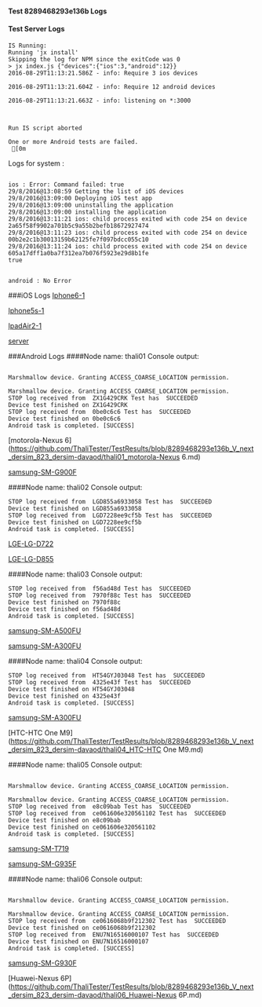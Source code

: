#### Test 8289468293e136b Logs

#### Test Server Logs
```
IS Running:
Running 'jx install'
Skipping the log for NPM since the exitCode was 0
> jx index.js {"devices":{"ios":3,"android":12}}
2016-08-29T11:13:21.586Z - info: Require 3 ios devices

2016-08-29T11:13:21.604Z - info: Require 12 android devices

2016-08-29T11:13:21.663Z - info: listening on *:3000


 
Run IS script aborted
 
One or more Android tests are failed.
 [0m

```


Logs for system : 
```

ios : Error: Command failed: true
29/8/2016@13:08:59 Getting the list of iOS devices 
29/8/2016@13:09:00 Deploying iOS test app 
29/8/2016@13:09:00 uninstalling the application 
29/8/2016@13:09:00 installing the application 
29/8/2016@13:11:21 ios: child process exited with code 254 on device 2a65f58f9902a701b5c9a55b2befb18672927474 
29/8/2016@13:11:23 ios: child process exited with code 254 on device 00b2e2c1b30013159b62125fe7f097bdcc055c10 
29/8/2016@13:11:24 ios: child process exited with code 254 on device 605a17dff1a0ba7f312ea7b076f5923e29d8b1fe 
true


android : No Error
```
###iOS Logs
[Iphone6-1](https://github.com/ThaliTester/TestResults/blob/8289468293e136b_V_next_dersim_823_dersim-davaod/iOS_Iphone6-1.md)

[Iphone5s-1](https://github.com/ThaliTester/TestResults/blob/8289468293e136b_V_next_dersim_823_dersim-davaod/iOS_Iphone5s-1.md)

[IpadAir2-1](https://github.com/ThaliTester/TestResults/blob/8289468293e136b_V_next_dersim_823_dersim-davaod/iOS_IpadAir2-1.md)

[server](https://github.com/ThaliTester/TestResults/blob/8289468293e136b_V_next_dersim_823_dersim-davaod/iOS_server.md)




###Android Logs
####Node name: thali01
Console output:
```

Marshmallow device. Granting ACCESS_COARSE_LOCATION permission.

Marshmallow device. Granting ACCESS_COARSE_LOCATION permission.
STOP log received from  ZX1G429CRK Test has  SUCCEEDED
Device test finished on ZX1G429CRK 
STOP log received from  0be0c6c6 Test has  SUCCEEDED
Device test finished on 0be0c6c6 
Android task is completed. [SUCCESS]
```
[motorola-Nexus 6](https://github.com/ThaliTester/TestResults/blob/8289468293e136b_V_next_dersim_823_dersim-davaod/thali01_motorola-Nexus 6.md)

[samsung-SM-G900F](https://github.com/ThaliTester/TestResults/blob/8289468293e136b_V_next_dersim_823_dersim-davaod/thali01_samsung-SM-G900F.md)

####Node name: thali02
Console output:
```
STOP log received from  LGD855a6933058 Test has  SUCCEEDED
Device test finished on LGD855a6933058 
STOP log received from  LGD7228ee9cf5b Test has  SUCCEEDED
Device test finished on LGD7228ee9cf5b 
Android task is completed. [SUCCESS]
```
[LGE-LG-D722](https://github.com/ThaliTester/TestResults/blob/8289468293e136b_V_next_dersim_823_dersim-davaod/thali02_LGE-LG-D722.md)

[LGE-LG-D855](https://github.com/ThaliTester/TestResults/blob/8289468293e136b_V_next_dersim_823_dersim-davaod/thali02_LGE-LG-D855.md)

####Node name: thali03
Console output:
```
STOP log received from  f56ad48d Test has  SUCCEEDED
STOP log received from  7970f88c Test has  SUCCEEDED
Device test finished on 7970f88c 
Device test finished on f56ad48d 
Android task is completed. [SUCCESS]
```
[samsung-SM-A500FU](https://github.com/ThaliTester/TestResults/blob/8289468293e136b_V_next_dersim_823_dersim-davaod/thali03_samsung-SM-A500FU.md)

[samsung-SM-A300FU](https://github.com/ThaliTester/TestResults/blob/8289468293e136b_V_next_dersim_823_dersim-davaod/thali03_samsung-SM-A300FU.md)

####Node name: thali04
Console output:
```
STOP log received from  HT54GYJ03048 Test has  SUCCEEDED
STOP log received from  4325e43f Test has  SUCCEEDED
Device test finished on HT54GYJ03048 
Device test finished on 4325e43f 
Android task is completed. [SUCCESS]
```
[samsung-SM-A300FU](https://github.com/ThaliTester/TestResults/blob/8289468293e136b_V_next_dersim_823_dersim-davaod/thali04_samsung-SM-A300FU.md)

[HTC-HTC One M9](https://github.com/ThaliTester/TestResults/blob/8289468293e136b_V_next_dersim_823_dersim-davaod/thali04_HTC-HTC One M9.md)

####Node name: thali05
Console output:
```

Marshmallow device. Granting ACCESS_COARSE_LOCATION permission.

Marshmallow device. Granting ACCESS_COARSE_LOCATION permission.
STOP log received from  e8c09bab Test has  SUCCEEDED
STOP log received from  ce061606e320561102 Test has  SUCCEEDED
Device test finished on e8c09bab 
Device test finished on ce061606e320561102 
Android task is completed. [SUCCESS]
```
[samsung-SM-T719](https://github.com/ThaliTester/TestResults/blob/8289468293e136b_V_next_dersim_823_dersim-davaod/thali05_samsung-SM-T719.md)

[samsung-SM-G935F](https://github.com/ThaliTester/TestResults/blob/8289468293e136b_V_next_dersim_823_dersim-davaod/thali05_samsung-SM-G935F.md)

####Node name: thali06
Console output:
```

Marshmallow device. Granting ACCESS_COARSE_LOCATION permission.

Marshmallow device. Granting ACCESS_COARSE_LOCATION permission.
STOP log received from  ce0616068b9f212302 Test has  SUCCEEDED
Device test finished on ce0616068b9f212302 
STOP log received from  ENU7N16516000107 Test has  SUCCEEDED
Device test finished on ENU7N16516000107 
Android task is completed. [SUCCESS]
```
[samsung-SM-G930F](https://github.com/ThaliTester/TestResults/blob/8289468293e136b_V_next_dersim_823_dersim-davaod/thali06_samsung-SM-G930F.md)

[Huawei-Nexus 6P](https://github.com/ThaliTester/TestResults/blob/8289468293e136b_V_next_dersim_823_dersim-davaod/thali06_Huawei-Nexus 6P.md)


